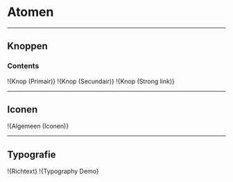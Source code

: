 # Atomen

---

## Knoppen

### Contents

!{Knop (Primair)}
!{Knop (Secundair)}
!{Knop (Strong link)}

---

## Iconen

!{Algemeen (Iconen)}

---

## Typografie

!{Richtext}
!{Typography Demo}
